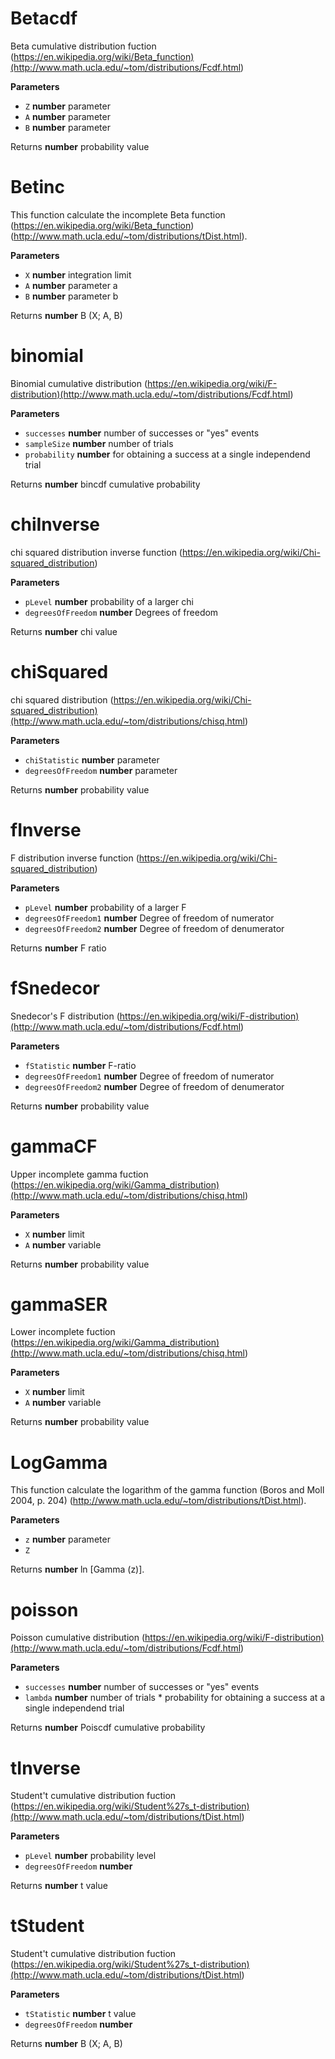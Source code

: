 # Betacdf

Beta cumulative distribution fuction (<https://en.wikipedia.org/wiki/Beta_function)(http://www.math.ucla.edu/~tom/distributions/Fcdf.html>)

**Parameters**

-   `Z` **number** parameter
-   `A` **number** parameter
-   `B` **number** parameter

Returns **number** probability value

# Betinc

This function calculate the incomplete Beta function (<https://en.wikipedia.org/wiki/Beta_function>) (<http://www.math.ucla.edu/~tom/distributions/tDist.html>).

**Parameters**

-   `X` **number** integration limit
-   `A` **number** parameter a
-   `B` **number** parameter b

Returns **number** B (X; A, B)

# binomial

Binomial cumulative distribution (<https://en.wikipedia.org/wiki/F-distribution)(http://www.math.ucla.edu/~tom/distributions/Fcdf.html>)

**Parameters**

-   `successes` **number** number of successes or "yes" events
-   `sampleSize` **number** number of trials
-   `probability` **number** for obtaining a success at a single independend trial

Returns **number** bincdf cumulative probability

# chiInverse

chi squared distribution inverse function (<https://en.wikipedia.org/wiki/Chi-squared_distribution>)

**Parameters**

-   `pLevel` **number** probability of a larger chi
-   `degreesOfFreedom` **number** Degrees of freedom

Returns **number** chi value

# chiSquared

chi squared  distribution (<https://en.wikipedia.org/wiki/Chi-squared_distribution)(http://www.math.ucla.edu/~tom/distributions/chisq.html>)

**Parameters**

-   `chiStatistic` **number** parameter
-   `degreesOfFreedom` **number** parameter

Returns **number** probability value

# fInverse

F distribution inverse function (<https://en.wikipedia.org/wiki/Chi-squared_distribution>)

**Parameters**

-   `pLevel` **number** probability of a larger F
-   `degreesOfFreedom1` **number** Degree of freedom of numerator
-   `degreesOfFreedom2` **number** Degree of freedom of denumerator

Returns **number** F ratio

# fSnedecor

Snedecor's F distribution (<https://en.wikipedia.org/wiki/F-distribution)(http://www.math.ucla.edu/~tom/distributions/Fcdf.html>)

**Parameters**

-   `fStatistic` **number** F-ratio
-   `degreesOfFreedom1` **number** Degree of freedom of numerator
-   `degreesOfFreedom2` **number** Degree of freedom of denumerator

Returns **number** probability value

# gammaCF

Upper incomplete gamma fuction (<https://en.wikipedia.org/wiki/Gamma_distribution)(http://www.math.ucla.edu/~tom/distributions/chisq.html>)

**Parameters**

-   `X` **number** limit
-   `A` **number** variable

Returns **number** probability value

# gammaSER

Lower incomplete fuction (<https://en.wikipedia.org/wiki/Gamma_distribution)(http://www.math.ucla.edu/~tom/distributions/chisq.html>)

**Parameters**

-   `X` **number** limit
-   `A` **number** variable

Returns **number** probability value

# LogGamma

This function calculate the logarithm of the gamma function (Boros and Moll 2004, p. 204) (<http://www.math.ucla.edu/~tom/distributions/tDist.html>).

**Parameters**

-   `z` **number** parameter
-   `Z`  

Returns **number** ln [Gamma (z)].

# poisson

Poisson cumulative distribution (<https://en.wikipedia.org/wiki/F-distribution)(http://www.math.ucla.edu/~tom/distributions/Fcdf.html>)

**Parameters**

-   `successes` **number** number of successes or "yes" events
-   `lambda` **number** number of trials * probability for obtaining a success at a single independend trial

Returns **number** Poiscdf cumulative probability

# tInverse

Student't cumulative distribution fuction (<https://en.wikipedia.org/wiki/Student%27s_t-distribution)(http://www.math.ucla.edu/~tom/distributions/tDist.html>)

**Parameters**

-   `pLevel` **number** probability level
-   `degreesOfFreedom` **number** 

Returns **number** t value

# tStudent

Student't cumulative distribution fuction (<https://en.wikipedia.org/wiki/Student%27s_t-distribution)(http://www.math.ucla.edu/~tom/distributions/tDist.html>)

**Parameters**

-   `tStatistic` **number** t value
-   `degreesOfFreedom` **number** 

Returns **number** B (X; A, B)
